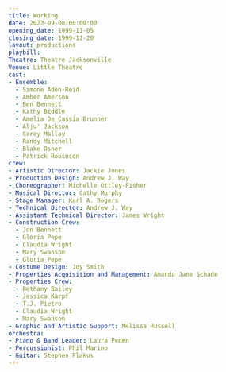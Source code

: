 ```yaml
---
title: Working
date: 2023-09-08T00:00:00
opening_date: 1999-11-05
closing_date: 1999-11-20
layout: productions
playbill:
Theatre: Theatre Jacksonville
Venue: Little Theatre
cast:
- Ensemble: 
  - Simone Aden-Reid
  - Amber Amerson
  - Ben Bennett
  - Kathy Biddle
  - Amelia De Cassia Brunner
  - Alju' Jackson
  - Carey Malloy
  - Randy Mitchell
  - Blake Osner
  - Patrick Robinson
crew:
- Artistic Director: Jackie Jones
- Production Design: Andrew J. Way
- Choreographer: Michelle Ottley-Fisher
- Musical Director: Cathy Murphy
- Stage Manager: Karl A. Rogers
- Technical Director: Andrew J. Way
- Assistant Technical Director: James Wright
- Construction Crew:
  - Jon Bennett
  - Gloria Pepe
  - Claudia Wright
  - Mary Swanson
  - Gloria Pepe
- Costume Design: Joy Smith
- Properties Acquisition and Management: Amanda Jane Schade
- Properties Crew:
  - Bethany Bailey
  - Jessica Karpf
  - T.J. Pietro
  - Claudia Wright
  - Mary Swanson
- Graphic and Artistic Support: Melissa Russell
orchestra:
- Piano & Band Leader: Laura Peden
- Percussionist: Phil Marino
- Guitar: Stephen Flakus
---
```

